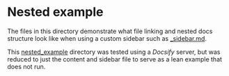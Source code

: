 # Nested example

The files in this directory demonstrate what file linking and nested docs structure look like when using a custom sidebar such as [_sidebar.md](_sidebar.md).

This [nested_example](/nested_example) directory was tested using a _Docsify_ server, but was reduced to just the content and sidebar file to serve as a lean example that does not run.
